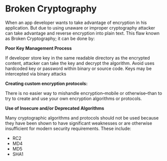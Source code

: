 # Broken Cryptography



When an app developer wants to take advantage of encryption in his application. But due to using unaware or improper cryptography attacker can take advantage and reverse encryption into plain text. This flaw known as Broken Cryptography; it can be done by:

**Poor Key Management Process**

If developer store key in the same readable directory as the encrypted content, attacker can take the key and decrypt the algorithm. Avoid uses hardcoded key or password within binary or source code. Keys may be intercepted via binary attacks

**Creating custom encryption protocols:**

There is no easier way to mishandle encryption–mobile or otherwise–than to try to create and use your own encryption algorithms or protocols.

**Use of Insecure and/or Deprecated Algorithms**

Many cryptographic algorithms and protocols should not be used because they have been shown to have significant weaknesses or are otherwise insufficient for modern security requirements. These include:

* RC2
* MD4
* MD5
* SHA1
